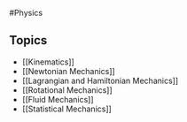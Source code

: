 #Physics 
## Topics
* [[Kinematics]]
* [[Newtonian Mechanics]]
* [[Lagrangian and Hamiltonian Mechanics]]
* [[Rotational Mechanics]]
* [[Fluid Mechanics]]
* [[Statistical Mechanics]]